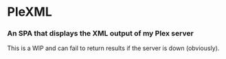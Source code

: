 # PleXML
### An SPA that displays the XML output of my Plex server

This is a WIP and can fail to return results if the server is down (obviously).